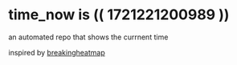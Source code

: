 # time_now is (( 1721221200989 ))

an automated repo that shows the currnent time

inspired by [breakingheatmap](https://github.com/breakingheatmap/breakingheatmap)
